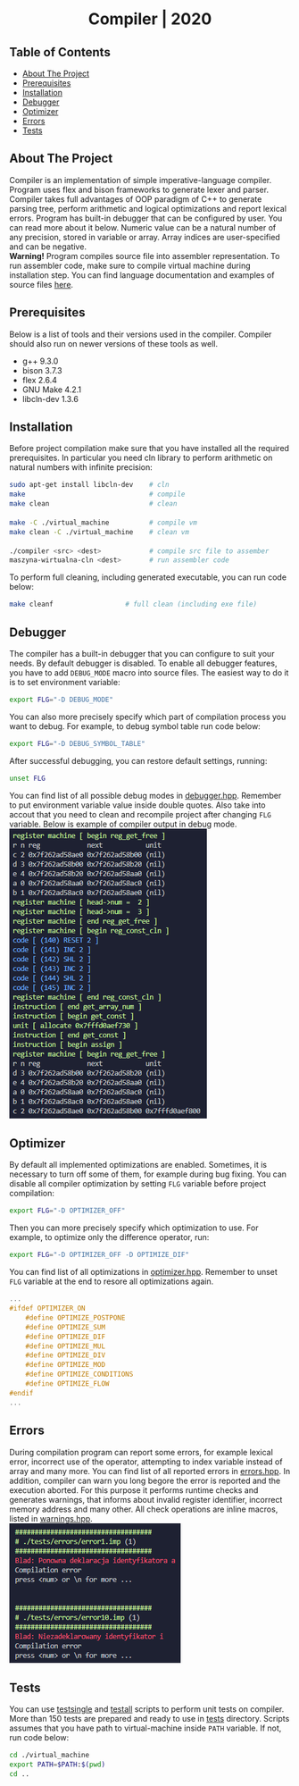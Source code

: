 <center> <h1>Compiler | 2020</h1> </center>

## Table of Contents
- [About The Project](#about-the-project)
- [Prerequisites](#prerequisites)
- [Installation](#installation)
- [Debugger](#debugger)
- [Optimizer](#optimizer)
- [Errors](#errors)
- [Tests](#tests)


## About The Project
Compiler is an implementation of simple imperative-language compiler. Program uses flex and bison frameworks to generate lexer and parser. Compiler takes full advantages of OOP paradigm of C++ to generate parsing tree, perform arithmetic and logical optimizations and report lexical errors. Program has built-in debugger that can be configured by user. You can read more about it below. Numeric value can be a natural number of any precision, stored in variable or array. Array indices are user-specified and can be negative.  
**Warning!** Program compiles source file into assembler representation. To run assembler code, make sure to compile virtual machine during installation step. You can find language documentation and examples of source files [here](/documentation.pdf).

## Prerequisites
Below is a list of tools and their versions used in the compiler. Compiler should also run on newer versions of these tools as well.
* g++ 9.3.0
* bison 3.7.3
* flex 2.6.4
* GNU Make 4.2.1
* libcln-dev 1.3.6


## Installation
Before project compilation make sure that you have installed all the required prerequisites. In particular you need cln library to perform arithmetic on natural numbers with infinite precision:
```sh
sudo apt-get install libcln-dev    # cln
make                               # compile
make clean                         # clean

make -C ./virtual_machine          # compile vm
make clean -C ./virtual_machine    # clean vm

./compiler <src> <dest>            # compile src file to assember
maszyna-wirtualna-cln <dest>       # run assembler code
```

To perform full cleaning, including generated executable, you can run code below:
```sh
make cleanf                  # full clean (including exe file)
```

## Debugger
The compiler has a built-in debugger that you can configure to suit your needs. By default debugger is disabled. To enable all debugger features, you have to add `DEBUG_MODE` macro into source files. The easiest way to do it is to set environment variable:
```sh
export FLG="-D DEBUG_MODE"
```
You can also more precisely specify which part of compilation process you want to debug. For example, to debug symbol table run code below:
```sh
export FLG="-D DEBUG_SYMBOL_TABLE"
```
After successful debugging, you can restore default settings, running:
```sh
unset FLG
```
You can find list of all possible debug modes in [debugger.hpp](/debugger/debugger.hpp).
Remember to put environment variable value inside double quotes. Also take into accout that you need to clean and recompile project after changing `FLG` variable. Below is example of compiler output in debug mode.  
![Compilator in debug mode](img/debugger.png "Compilator in debug mode")

## Optimizer
By default all implemented optimizations are enabled. Sometimes, it is necessary to turn off some of them, for example during bug fixing. You can disable all compiler optimization by setting `FLG` variable before project compilation:
```sh
export FLG="-D OPTIMIZER_OFF"
```
Then you can more precisely specify which optimization to use.
For example, to optimize only the difference operator, run:
```sh
export FLG="-D OPTIMIZER_OFF -D OPTIMIZE_DIF"
```
You can find list of all optimizations in [optimizer.hpp](/optimizer/optimizer.hpp). Remember to unset `FLG` variable at the end to resore all optimizations again.
```cpp
...
#ifdef OPTIMIZER_ON
    #define OPTIMIZE_POSTPONE
    #define OPTIMIZE_SUM
    #define OPTIMIZE_DIF
    #define OPTIMIZE_MUL
    #define OPTIMIZE_DIV
    #define OPTIMIZE_MOD
    #define OPTIMIZE_CONDITIONS
    #define OPTIMIZE_FLOW
#endif
...
```


## Errors
During compilation program can report some errors, for example lexical error, incorrect use of the operator, attempting to index variable instead of array and many more.
You can find list of all reported errors in [errors.hpp](/debugger/errors.hpp). In addition, compiler can warn you long begore the error is reported and the execution aborted. For this purpose it performs runtime checks and generates warnings, that informs about invalid register identifier, incorrect memory address and many other. All check operations are inline macros, listed in [warnings.hpp](/debugger/warnings.hpp).  
![Compilator reporting error](img/error.png "Compilator reporting error")

## Tests
You can use [testsingle](/testsingle.sh) and [testall](/testall.sh) scripts to perform unit tests on compiler. More than 150 tests are prepared and ready to use in [tests](/tests) directory.
Scripts assumes that you have path to virtual-machine inside `PATH` variable. If not, run code below:
```sh
cd ./virtual_machine
export PATH=$PATH:$(pwd)
cd ..
```
